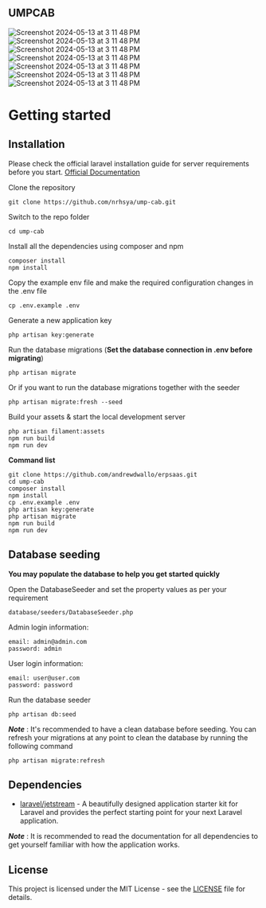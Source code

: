 ## UMPCAB

![Screenshot 2024-05-13 at 3 11 48 PM](https://github.com/nrhsya/ump-cab/assets/98647374/e1a0b634-0405-4714-ad46-ad4c947939d7)
![Screenshot 2024-05-13 at 3 11 48 PM](https://github.com/nrhsya/ump-cab/assets/98647374/a45f41f5-c665-47ce-af3d-fe017cb5e8f7)
![Screenshot 2024-05-13 at 3 11 48 PM](https://github.com/nrhsya/ump-cab/assets/98647374/e6551a8e-3fae-465f-a9a6-65a02e9cb30a)
![Screenshot 2024-05-13 at 3 11 48 PM](https://github.com/nrhsya/ump-cab/assets/98647374/0afed271-0800-4686-96e0-b0bab93a7290)
![Screenshot 2024-05-13 at 3 11 48 PM](https://github.com/nrhsya/ump-cab/assets/98647374/c370bcdc-5eab-4eb3-9a0c-8be7820f01c7)
![Screenshot 2024-05-13 at 3 11 48 PM](https://github.com/nrhsya/ump-cab/assets/98647374/3d1e4c74-05e0-454f-a08e-b161b5126ab4)
![Screenshot 2024-05-13 at 3 11 48 PM](https://github.com/nrhsya/ump-cab/assets/98647374/415b1f17-5db3-47c5-9eec-486e535317b1)

<!-- UMPCAB is a system I developed for UMP college students to easily access public transport to accommodate them to class. Students can be both the car owners and the customers in this system. Some of the features of this system includes:

- [Simple, fast routing engine](https://laravel.com/docs/routing).
- [Powerful dependency injection container](https://laravel.com/docs/container).
- Multiple back-ends for [session](https://laravel.com/docs/session) and [cache](https://laravel.com/docs/cache) storage.
- Expressive, intuitive [database ORM](https://laravel.com/docs/eloquent).
- Database agnostic [schema migrations](https://laravel.com/docs/migrations).
- [Robust background job processing](https://laravel.com/docs/queues).
- [Real-time event broadcasting](https://laravel.com/docs/broadcasting). -->


# Getting started

## Installation

Please check the official laravel installation guide for server requirements before you start. [Official Documentation](https://laravel.com/docs/10.x)

Clone the repository

    git clone https://github.com/nrhsya/ump-cab.git

Switch to the repo folder

    cd ump-cab

Install all the dependencies using composer and npm

    composer install
    npm install

Copy the example env file and make the required configuration changes in the .env file

    cp .env.example .env

Generate a new application key

    php artisan key:generate

Run the database migrations (**Set the database connection in .env before migrating**)

    php artisan migrate

Or if you want to run the database migrations together with the seeder

    php artisan migrate:fresh --seed

Build your assets & start the local development server

    php artisan filament:assets
    npm run build
    npm run dev

**Command list**

    git clone https://github.com/andrewdwallo/erpsaas.git
    cd ump-cab
    composer install
    npm install
    cp .env.example .env
    php artisan key:generate
    php artisan migrate
    npm run build
    npm run dev

## Database seeding

**You may populate the database to help you get started quickly**

Open the DatabaseSeeder and set the property values as per your requirement

    database/seeders/DatabaseSeeder.php

Admin login information:

    email: admin@admin.com
    password: admin

User login information:

    email: user@user.com
    password: password

Run the database seeder

    php artisan db:seed

***Note*** : It's recommended to have a clean database before seeding. You can refresh your migrations at any point to clean the database by running the following command

    php artisan migrate:refresh


## Dependencies

- [laravel/jetstream](https://github.com/laravel/jetstream) - A beautifully designed application starter kit for Laravel and provides the perfect starting point for your next Laravel application.

***Note*** : It is recommended to read the documentation for all dependencies to get yourself familiar with how the application works.

## License

This project is licensed under the MIT License - see the [LICENSE](LICENSE) file for details.
